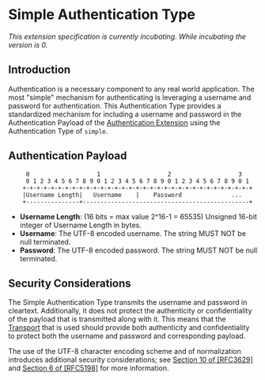 # Simple Authentication Type

_This extension specification is currently incubating.  While incubating the version is 0._

## Introduction
Authentication is a necessary component to any real world application. The most "simple" mechanism for authenticating is leveraging a username and password for authentication. This Authentication Type provides a standardized mechanism for including a username and password in the Authentication Payload of the [Authentication Extension][a] using the Authentication Type of `simple`.

[a]: Authentication.md

## Authentication Payload
```
     0                   1                   2                   3
     0 1 2 3 4 5 6 7 8 9 0 1 2 3 4 5 6 7 8 9 0 1 2 3 4 5 6 7 8 9 0 1
    +-+-+-+-+-+-+-+-+-+-+-+-+-+-+-+-+-+-+-+-+-+-+-+-+-+-+-+-+-+-+-+-+
    |Username Length|   Username    |    Password              ...
    +---------------+-----------------------------------------------+
```

* **Username Length**: (16 bits = max value 2^16-1 = 65535) Unsigned 16-bit integer of Username Length in bytes.
* **Username**:  The UTF-8 encoded username.  The string MUST NOT be null terminated.
* **Password**:  The UTF-8 encoded password.  The string MUST NOT be null terminated.

## Security Considerations
The Simple Authentication Type transmits the username and password in cleartext. Additionally, it does not protect the authenticity or confidentiality of the payload that is transmitted along with it. This means that the [Transport][t] that is used should provide both authenticity and confidentiality to protect both the username and password and corresponding payload. 

The use of the UTF-8 character encoding scheme and of normalization introduces additional security considerations; see [Section 10 of [RFC3629]](https://tools.ietf.org/html/rfc3629#section-10) and [Section 6 of [RFC5198]](https://tools.ietf.org/html/rfc5198#section-6) for more information.

[t]:  ../../Protocol.md#transport-protocol
